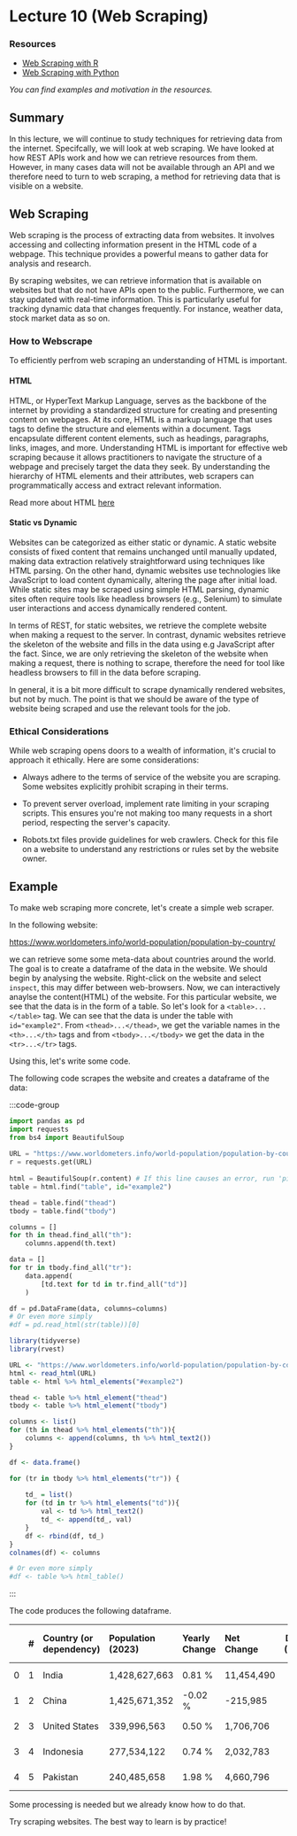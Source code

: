 # Lecture 10 (Web Scraping)

### Resources

- [Web Scraping with R](https://r4ds.hadley.nz/webscraping)
- [Web Scraping with Python](https://realpython.com/python-web-scraping-practical-introduction/)

*You can find examples and motivation in the resources.*

## Summary

In this lecture, we will continue to study techniques for retrieving data from
the internet. Specifcally, we will look at web scraping. We have looked at how
REST APIs work and how we can retrieve resources from them. However, in many
cases data will not be available through an API and we therefore need to turn to
web scraping, a method for retrieving data that is visible on a website.

## Web Scraping

Web scraping is the process of extracting data from websites. It involves
accessing and collecting information present in the HTML code of a webpage. This
technique provides a powerful means to gather data for analysis and research.

By scraping websites, we can retrieve information that is available on websites
but that do not have APIs open to the public. Furthermore, we can stay updated
with real-time information. This is particularly useful for tracking dynamic
data that changes frequently. For instance, weather data, stock market data as
so on.

### How to Webscrape

To efficiently perfrom web scraping an understanding of HTML is important. 

#### HTML 

HTML, or HyperText Markup Language, serves as the backbone of the internet by
providing a standardized structure for creating and presenting content on
webpages. At its core, HTML is a markup language that uses tags to define the
structure and elements within a document. Tags encapsulate different content
elements, such as headings, paragraphs, links, images, and more. Understanding
HTML is important for effective web scraping because it allows practitioners to
navigate the structure of a webpage and precisely target the data they seek. By
understanding the hierarchy of HTML elements and their attributes, web scrapers can
programmatically access and extract relevant information. 

Read more about HTML [here](https://www.w3schools.com/html/)

#### Static vs Dynamic

Websites can be categorized as either static or dynamic. A static website
consists of fixed content that remains unchanged until manually updated, making
data extraction relatively straightforward using techniques like HTML parsing.
On the other hand, dynamic websites use technologies like JavaScript to load
content dynamically, altering the page after initial load. While static sites
may be scraped using simple HTML parsing, dynamic sites often require tools like
headless browsers (e.g., Selenium) to simulate user interactions and access
dynamically rendered content. 

In terms of REST, for static websites, we retrieve the complete website when
making a request to the server. In contrast, dynamic websites retrieve the
skeleton of the website and fills in the data using e.g JavaScript after the
fact. Since, we are only retrieving the skeleton of the website when making a
request, there is nothing to scrape, therefore the need for tool like
headless browsers to fill in the data before scraping.

In general, it is a bit more difficult to scrape dynamically rendered websites,
but not by much. The point is that we should be aware of the type of website
being scraped and use the relevant tools for the job.

### Ethical Considerations

While web scraping opens doors to a wealth of information, it's crucial to
approach it ethically. Here are some considerations:

- Always adhere to the terms of service of the website you are scraping. Some
websites explicitly prohibit scraping in their terms.

- To prevent server overload, implement rate limiting in your scraping scripts.
  This ensures you're not making too many requests in a short period, respecting
  the server's capacity.

- Robots.txt files provide guidelines for web crawlers. Check for this file on a
  website to understand any restrictions or rules set by the website owner.

## Example

To make web scraping more concrete, let's create a simple web scraper.

In the following website:

https://www.worldometers.info/world-population/population-by-country/

we can retrieve some some meta-data about countries around the world. The goal
is to create a dataframe of the data in the website. We should begin by
analysing the website. Right-click on the website and select `inspect`, this may
differ between web-browsers. Now, we can interactively anaylse the content(HTML)
of the website. For this particular website, we see that the data is in the form
of a table. So let's look for a `<table>...</table>` tag. We can see that the
data is under the table with `id="example2"`. From `<thead>...</thead>`, we get
the variable names in the `<th>...</th>` tags and from `<tbody>...</tbody>` we
get the data in the `<tr>...</tr>` tags. 

Using this, let's write some code.

The following code scrapes the website and creates a dataframe of the data:

:::code-group
```Python
import pandas as pd
import requests 
from bs4 import BeautifulSoup 
  
URL = "https://www.worldometers.info/world-population/population-by-country/"
r = requests.get(URL) 
  
html = BeautifulSoup(r.content) # If this line causes an error, run 'pip install html5lib' or install html5lib 
table = html.find("table", id="example2")

thead = table.find("thead")
tbody = table.find("tbody")

columns = []
for th in thead.find_all("th"):
    columns.append(th.text)

data = []
for tr in tbody.find_all("tr"):
    data.append(
        [td.text for td in tr.find_all("td")]
    )

df = pd.DataFrame(data, columns=columns)
# Or even more simply
#df = pd.read_html(str(table))[0] 
```

```R
library(tidyverse)
library(rvest)

URL <- "https://www.worldometers.info/world-population/population-by-country/"
html <- read_html(URL)
table <- html %>% html_elements("#example2")

thead <- table %>% html_element("thead")
tbody <- table %>% html_element("tbody")

columns <- list()
for (th in thead %>% html_elements("th")){
    columns <- append(columns, th %>% html_text2())
}

df <- data.frame()

for (tr in tbody %>% html_elements("tr")) {
    
    td_ = list()
    for (td in tr %>% html_elements("td")){
        val <- td %>% html_text2()
        td_ <- append(td_, val)
    }
    df <- rbind(df, td_)
}
colnames(df) <- columns

# Or even more simply
#df <- table %>% html_table()
```
:::

The code produces the following dataframe.

|    |   # | Country (or dependency)   | Population (2023)   | Yearly Change   | Net Change   |   Density (P/Km²) | Land Area (Km²)   | Migrants (net)   |   Fert. Rate |   Med. Age | Urban Pop %   | World Share   |
|---:|----:|:--------------------------|:--------------------|:----------------|:-------------|------------------:|:------------------|:-----------------|-------------:|-----------:|:--------------|:--------------|
|  0 |   1 | India                     | 1,428,627,663       | 0.81 %          | 11,454,490   |               481 | 2,973,190         | -486,136         |          2   |         28 | 36 %          | 17.76 %       |
|  1 |   2 | China                     | 1,425,671,352       | -0.02 %         | -215,985     |               152 | 9,388,211         | -310,220         |          1.2 |         39 | 65 %          | 17.72 %       |
|  2 |   3 | United States             | 339,996,563         | 0.50 %          | 1,706,706    |                37 | 9,147,420         | 999,700          |          1.7 |         38 | 83 %          | 4.23 %        |
|  3 |   4 | Indonesia                 | 277,534,122         | 0.74 %          | 2,032,783    |               153 | 1,811,570         | -49,997          |          2.1 |         30 | 59 %          | 3.45 %        |
|  4 |   5 | Pakistan                  | 240,485,658         | 1.98 %          | 4,660,796    |               312 | 770,880           | -165,988         |          3.3 |         21 | 35 %          | 2.99 %        |

Some processing is needed but we already know how to do that.

Try scraping websites. The best way to learn is by practice!
